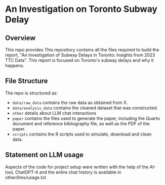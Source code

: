 # An Investigation on Toronto Subway Delay

## Overview

This repo provides This repository contains all the files required to build the report, "An Investigation of Subway Delays in Toronto: Insights from 2023 TTC Data". This report is focused on Toronto's subway delays and why it happens.


## File Structure

The repo is structured as:

-   `data/raw_data` contains the raw data as obtained from X.
-   `data/analysis_data` contains the cleaned dataset that was constructed.
-   `other` details about LLM chat interactions
-   `paper` contains the files used to generate the paper, including the Quarto document and reference bibliography file, as well as the PDF of the paper. 
-   `scripts` contains the R scripts used to simulate, download and clean data.


## Statement on LLM usage

Aspects of the code for project setup were written with the help of the AI-tool, ChatGPT-4 and the entire chat history is available in other/llms/usage.txt.
